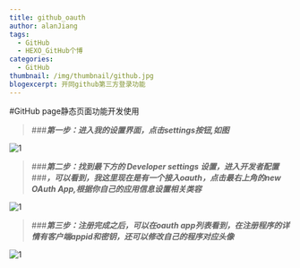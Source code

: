 ```yaml
---
title: github_oauth
author: alanJiang
tags:
  - GitHub
  - HEXO_GitHub个博
categories:
  - GitHub
thumbnail: /img/thumbnail/github.jpg
blogexcerpt: 开同github第三方登录功能
---
```



#GitHub page静态页面功能开发使用
> ###***第一步：进入我的设置界面，点击settings按钮,如图***

![1](/img/thumbnail/gitoauth1.png)

> ###***第二步：找到最下方的  Developer settings 设置，进入开发者配置***
###***，可以看到，我这里现在是有一个接入oauth，点击最右上角的new OAuth App,根据你自己的应用信息设置相关类容***

![1](/img/thumbnail/gitoauth2.png)

> ###***第三步：注册完成之后，可以在oauth app列表看到，在注册程序的详情有客户端appid和密钥，还可以修改自己的程序对应头像***

![1](/img/thumbnail/gitoauth3.png)

